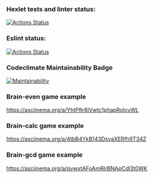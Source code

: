 ### Hexlet tests and linter status:
[![Actions Status](https://github.com/valstad/backend-project-lvl1/workflows/hexlet-check/badge.svg)](https://github.com/valstad/backend-project-lvl1/actions)

### Eslint status:
[![Actions Status](https://github.com/valstad/backend-project-lvl1/workflows/eslint/badge.svg)](https://github.com/valstad/backend-project-lvl1/actions)

### Codeclimate Maintainability Badge
[![Maintainability](https://api.codeclimate.com/v1/badges/a99a88d28ad37a79dbf6/maintainability)](https://codeclimate.com/github/codeclimate/codeclimate/maintainability)

### Brain-even game example
https://asciinema.org/a/YhtPftr8iVwtc1phapRoIcyWL

### Brain-calc game example
https://asciinema.org/a/4tbB4YkB143DsvaXERfh9T34Z

### Brain-gcd game example
https://asciinema.org/a/qywxtAFoAmRlrBNApCdl3t0WK
